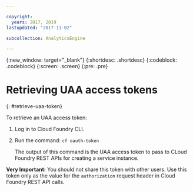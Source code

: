 ```yaml
---

copyright:
  years: 2017, 2019
lastupdated: "2017-11-02"

subcollection: AnalyticsEngine

---
```



{:new_window: target="_blank"}
{:shortdesc: .shortdesc}
{:codeblock: .codeblock}
{:screen: .screen}
{:pre: .pre}

# Retrieving UAA access tokens
{: #retrieve-uaa-token}

To retrieve an UAA access token:

1. Log in to Cloud Foundry CLI.
2. Run the command: `cf oauth-token`

	The output of this command is the UAA access token to pass to CLoud Foundry REST APIs for creating a service instance.

**Very Important:** You should not share this token with other users. Use this token only as the value for the  `authorization` request header in Cloud Foundry REST API calls.
